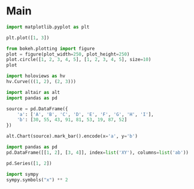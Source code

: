 # Main

```python
import matplotlib.pyplot as plt
```

```python
plt.plot([1, 3])
```

```python
from bokeh.plotting import figure
plot = figure(plot_width=250, plot_height=250)
plot.circle([1, 2, 3, 4, 5], [1, 2, 3, 4, 5], size=10)
plot
```

```python
import holoviews as hv
hv.Curve(((1, 2), (2, 3)))
```

```python
import altair as alt
import pandas as pd

source = pd.DataFrame({
    'a': ['A', 'B', 'C', 'D', 'E', 'F', 'G', 'H', 'I'],
    'b': [30, 55, 43, 91, 81, 53, 19, 87, 52]
})

alt.Chart(source).mark_bar().encode(x='a', y='b')
```

```python
import pandas as pd
pd.DataFrame([[1, 2], [3, 4]], index=list('XY'), columns=list('ab'))
```

```python
pd.Series([1, 2])
```

```python abc fold_frac_powers=True
import sympy
sympy.symbols("x") ** 2
```
